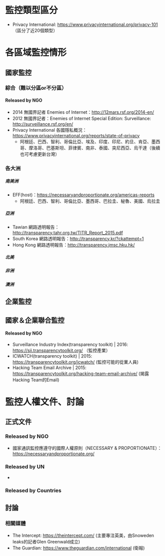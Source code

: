 # 監控類型區分
- Privacy International: https://www.privacyinternational.org/privacy-101 （區分了近20個類型）
# 各區域監控情形

## 國家監控
### 綜合（難以分區or不分區）
#### Released by NGO
- 2014 無國界記者 Enemies of Internet：http://12mars.rsf.org/2014-en/
- 2012 無國界記者：Enemies of Internet Special Edition: Surveillance: http://surveillance.rsf.org/en/
- Privacy International 各國隱私概況：https://www.privacyinternational.org/reports/state-of-privacy
	- 阿根廷、巴西、智利、哥倫比亞、埃及、印度、印尼、約旦、肯亞、墨西哥、摩洛哥、巴基斯坦、菲律賓、南非、泰國、突尼西亞、烏干達（後續也可考慮更新台灣）


### 各大洲

##### 南美洲
- EFF(host)：https://necessaryandproportionate.org/americas-reports
	- 阿根廷、巴西、智利、哥倫比亞、墨西哥、巴拉圭、秘魯、美國、烏拉圭
##### 亞洲
- Tawian 網路透明報告：http://transparency.tahr.org.tw/TITR_Report_2015.pdf
- South Korea 網路透明報告：http://transparency.kr/?ckattempt=1
- Hong Kong 網路透明報告：http://transparency.jmsc.hku.hk/

##### 北美

##### 非洲

##### 澳洲


## 企業監控

## 國家＆企業聯合監控
#### Released by NGO
- Surveillance Industry Index(transparency toolkit) | 2016: https://sii.transparencytoolkit.org/ （監控產業）
- ICWATCH(transparency toolkit) | 2015: https://transparencytoolkit.org/icwatch/ (監控可能的從業人員)
- Hacking Team Email Archive | 2015: https://transparencytoolkit.org/hacking-team-email-archive/ (揭露Hacking Team的Email)

# 監控人權文件、討論

## 正式文件
### Released by NGO
- 國家通訊監控應遵守的國際人權原則（NECESSARY & PROPORTIONATE）：https://necessaryandproportionate.org/
### Released by UN
- 
### Released by Countries

## 討論
### 相關媒體
- The Intercept: https://theintercept.com/ (主要專注英美，由Snoweden leaks的記者Glen Greenwald成立)
- The Guardian: https://www.theguardian.com/international (衛報)

